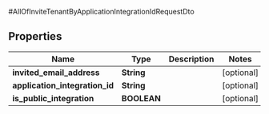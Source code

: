 #AllOfInviteTenantByApplicationIntegrationIdRequestDto

## Properties
Name | Type | Description | Notes
------------ | ------------- | ------------- | -------------
**invited_email_address** | **String** |  | [optional] 
**application_integration_id** | **String** |  | [optional] 
**is_public_integration** | **BOOLEAN** |  | [optional] 

